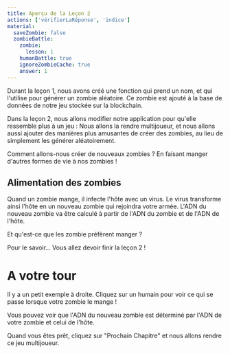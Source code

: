 ```yaml
---
title: Aperçu de la Leçon 2
actions: ['vérifierLaRéponse', 'indice']
material:
  saveZombie: false
  zombieBattle:
    zombie:
      lesson: 1
    humanBattle: true
    ignoreZombieCache: true
    answer: 1
---
```


Durant la leçon 1, nous avons créé une fonction qui prend un nom, et qui l'utilise pour générer un zombie aléatoire. Ce zombie est ajouté à la base de données de notre jeu stockée sur la blockchain.

Dans la leçon 2, nous allons modifier notre application pour qu'elle ressemble plus à un jeu : Nous allons la rendre multijoueur, et nous allons aussi ajouter des manières plus amusantes de créer des zombies, au lieu de simplement les générer aléatoirement.

Comment allons-nous créer de nouveaux zombies ? En faisant manger d'autres formes de vie à nos zombies !


## Alimentation des zombies

Quand un zombie mange, il infecte l'hôte avec un virus. Le virus transforme ainsi l'hôte en un nouveau zombie qui rejoindra votre armée. L'ADN du nouveau zombie va être calculé à partir de l'ADN du zombie et de l'ADN de l'hôte.

Et qu'est-ce que les zombie préfèrent manger ?

Pour le savoir... Vous allez devoir finir la leçon 2 !


# A votre tour

Il y a un petit exemple à droite. Cliquez sur un humain pour voir ce qui se passe lorsque votre zombie le mange !

Vous pouvez voir que l'ADN du nouveau zombie est déterminé par l'ADN de votre zombie et celui de l'hôte.

Quand vous êtes prêt, cliquez sur "Prochain Chapitre" et nous allons rendre ce jeu multijoueur.
